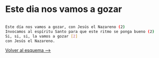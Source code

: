 #   Este dia nos vamos a gozar

```bash hl_lines="2-4"

Este día nos vamos a gozar, con Jesús el Nazareno (2)
Invocamos al espíritu Santo para que este ritmo se ponga bueno (2)
Si, si, si, la vamos a gozar [2]
con Jesús el Nazareno. 

```

[Volver al esquema -->](../index.md)